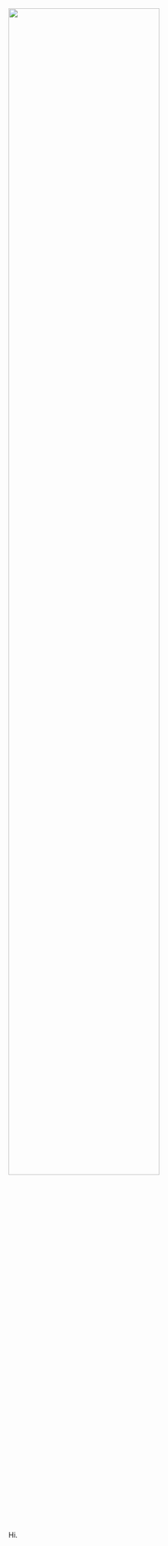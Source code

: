 <img width="77%" src="https://github.com/TheVoidThatConsumes/TheVoidThatconsumes/blob/main/Anansi.gif">
           
Hi.

